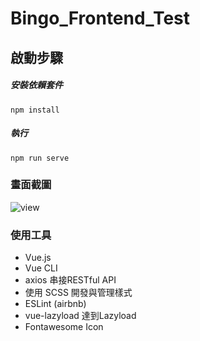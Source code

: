 # Bingo_Frontend_Test

## 啟動步驟
##### 安裝依賴套件
```
npm install
```
##### 執行
```
npm run serve
```
### 畫面截圖
![view](https://user-images.githubusercontent.com/51053467/114054854-ccae8980-98c2-11eb-83e4-5117e5669d21.png)

### 使用工具
  - Vue.js
  - Vue CLI
  - axios 串接RESTful API
  - 使用 SCSS 開發與管理樣式
  - ESLint (airbnb)
  - vue-lazyload 達到Lazyload
  - Fontawesome Icon
